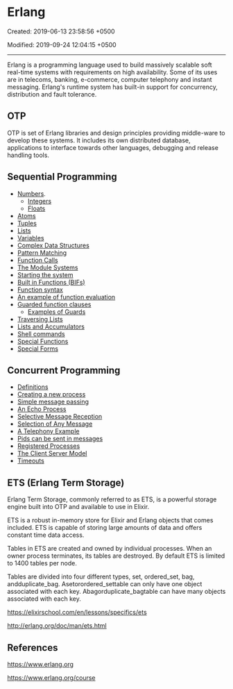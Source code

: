 # Erlang

Created: 2019-06-13 23:58:56 +0500

Modified: 2019-09-24 12:04:15 +0500

---

Erlang is a programming language used to build massively scalable soft real-time systems with requirements on high availability. Some of its uses are in telecoms, banking, e-commerce, computer telephony and instant messaging. Erlang's runtime system has built-in support for concurrency, distribution and fault tolerance.

## OTP

OTP is set of Erlang libraries and design principles providing middle-ware to develop these systems. It includes its own distributed database, applications to interface towards other languages, debugging and release handling tools.

## Sequential Programming

- [Numbers](https://www.erlang.org/course/sequential-programming#numbers).
  - [Integers](https://www.erlang.org/course/sequential-programming#integers)
  - [Floats](https://www.erlang.org/course/sequential-programming#floats)
- [Atoms](https://www.erlang.org/course/sequential-programming#atoms)
- [Tuples](https://www.erlang.org/course/sequential-programming#tuples)
- [Lists](https://www.erlang.org/course/sequential-programming#lists)
- [Variables](https://www.erlang.org/course/sequential-programming#variables)
- [Complex Data Structures](https://www.erlang.org/course/sequential-programming#complex)
- [Pattern Matching](https://www.erlang.org/course/sequential-programming#patterns)
- [Function Calls](https://www.erlang.org/course/sequential-programming#functions)
- [The Module Systems](https://www.erlang.org/course/sequential-programming#modules)
- [Starting the system](https://www.erlang.org/course/sequential-programming#starting)
- [Built in Functions (BIFs)](https://www.erlang.org/course/sequential-programming#bifs)
- [Function syntax](https://www.erlang.org/course/sequential-programming#funcsyntax)
- [An example of function evaluation](https://www.erlang.org/course/sequential-programming#evaluation)
- [Guarded function clauses](https://www.erlang.org/course/sequential-programming#guardedfuncs)
  - [Examples of Guards](https://www.erlang.org/course/sequential-programming#guardexample)
- [Traversing Lists](https://www.erlang.org/course/sequential-programming#listtrav)
- [Lists and Accumulators](https://www.erlang.org/course/sequential-programming#listacc)
- [Shell commands](https://www.erlang.org/course/sequential-programming#shell)
- [Special Functions](https://www.erlang.org/course/sequential-programming#specialfuncs)
- [Special Forms](https://www.erlang.org/course/sequential-programming#specialforms)

## Concurrent Programming

- [Definitions](https://www.erlang.org/course/concurrent-programming#defs)
- [Creating a new process](https://www.erlang.org/course/concurrent-programming#newproc)
- [Simple message passing](https://www.erlang.org/course/concurrent-programming#messages)
- [An Echo Process](https://www.erlang.org/course/concurrent-programming#echo)
- [Selective Message Reception](https://www.erlang.org/course/concurrent-programming#select)
- [Selection of Any Message](https://www.erlang.org/course/concurrent-programming#selectany)
- [A Telephony Example](https://www.erlang.org/course/concurrent-programming#telephone)
- [Pids can be sent in messages](https://www.erlang.org/course/concurrent-programming#pidmsg)
- [Registered Processes](https://www.erlang.org/course/concurrent-programming#registered)
- [The Client Server Model](https://www.erlang.org/course/concurrent-programming#clientserver)
- [Timeouts](https://www.erlang.org/course/concurrent-programming#timeouts)

## ETS (Erlang Term Storage)

Erlang Term Storage, commonly referred to as ETS, is a powerful storage engine built into OTP and available to use in Elixir.

ETS is a robust in-memory store for Elixir and Erlang objects that comes included. ETS is capable of storing large amounts of data and offers constant time data access.

Tables in ETS are created and owned by individual processes. When an owner process terminates, its tables are destroyed. By default ETS is limited to 1400 tables per node.

Tables are divided into four different types, set, ordered_set, bag, andduplicate_bag. Asetorordered_settable can only have one object associated with each key. Abagorduplicate_bagtable can have many objects associated with each key.

<https://elixirschool.com/en/lessons/specifics/ets>

<http://erlang.org/doc/man/ets.html>

## References

<https://www.erlang.org>

<https://www.erlang.org/course>
